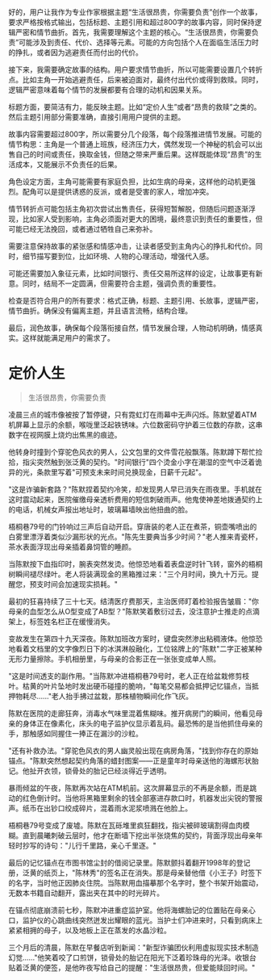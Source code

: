 <ReasoningChainRenderer>
好的，用户让我作为专业作家根据主题“生活很昂贵，你需要负责”创作一个故事，要求严格按格式输出，包括标题、主题引用和超过800字的故事内容，同时保持逻辑严密和情节曲折。首先，我需要理解这个主题的核心。“生活很昂贵，你需要负责”可能涉及到责任、代价、选择等元素。可能的方向包括个人在面临生活压力时的挣扎，或者因为逃避责任而付出的代价。

接下来，我需要确定故事的结构。用户要求情节曲折，所以可能需要设置几个转折点。比如主角一开始逃避责任，后来被迫面对，最终付出代价或得到救赎。同时，逻辑严密意味着每个情节的发展都要有合理的动机和因果关系。

标题方面，要简洁有力，能反映主题。比如“定价人生”或者“昂贵的救赎”之类的。然后主题引用部分需要准确，直接引用用户提供的主题。

故事内容需要超过800字，所以需要分几个段落，每个段落推进情节发展。可能的情节构思：主角是一个普通上班族，经济压力大，偶然发现一个神秘的机会可以出售自己的时间或责任，换取金钱，但随之带来严重后果。这样既能体现“昂贵”的生活成本，又能展示不负责任的后果。

角色设定方面，主角可能需要有家庭负担，比如生病的母亲，这样他的动机更强烈。配角可以是提供诱惑的反派，或者是受害的家人，增加冲突。

情节转折点可能包括主角初次尝试出售责任，获得短暂解脱，但随后问题逐渐浮现，比如家人受到影响，主角必须面对更大的困境，最终意识到责任的重要性，但可能已经无法挽回，或者通过牺牲自己来弥补。

需要注意保持故事的紧张感和情感冲击，让读者感受到主角内心的挣扎和代价。同时，细节描写要到位，比如环境、人物的心理活动，增强代入感。

可能还需要加入象征元素，比如时间银行、责任交易所这样的设定，让故事更有新意。同时，结局不一定圆满，但需要符合主题，强调负责的重要性。

检查是否符合用户的所有要求：格式正确，标题、主题引用、长故事，逻辑严密，情节曲折。确保没有偏离主题，并且语言流畅，结构合理。

最后，润色故事，确保每个段落衔接自然，情节发展合理，人物动机明确，情感真实。这样就能满足用户的需求了。
</ReasoningChainRenderer>

# 定价人生

> 生活很昂贵，你需要负责

凌晨三点的城市像被按了暂停键，只有霓虹灯在雨幕中无声闪烁。陈默望着ATM机屏幕上显示的余额，喉咙里泛起铁锈味。六位数密码守护着三位数的存款，这串数字在视网膜上烧灼出焦黑的痕迹。

他转身时撞到个穿驼色风衣的男人，公文包里的文件雪花般飘落。陈默蹲下帮忙捡拾，指尖突然触到张泛黄的契约。"时间银行"四个烫金小字在潮湿的空气中泛着诡异的光，条款里写着"可预支未来时间兑换现金，日薪千元起"。

"这是诈骗新套路？"陈默捏着契约冷笑，却发现男人早已消失在雨夜里。手机就在这时震动起来，医院催缴母亲透析费用的短信刺破雨声。他鬼使神差地拨通契约上的电话，机械女声报出地址时，玻璃幕墙映出他扭曲的脸。

梧桐巷79号的门铃响过三声后自动开启。穿唐装的老人正在煮茶，铜壶嘴喷出的白雾里漂浮着类似沙漏形状的光点。"陈先生要典当多少时间？"老人推来青瓷杯，茶水表面浮现出母亲插着鼻饲管的睡颜。

当陈默按下血指印时，腕表突然发烫。他惊恐地看着表盘逆时针飞转，窗外的梧桐树瞬间褪尽绿叶。老人将装满现金的黑箱推过来："三个月时间，换九十万元。提醒您，预支时间会加速现实损耗。"

最初的狂喜持续了三十七天。结清医疗费那天，主治医师盯着检验报告皱眉："你母亲的血型怎么从O型变成了AB型？"陈默笑着敷衍过去，没注意护士推走的点滴架上，标签姓名栏正在缓慢消失。

变故发生在第四十九天深夜。陈默加班改方案时，键盘突然渗出粘稠液体。他惊恐地看着文档里的文字像烈日下的冰淇淋般融化，工位铭牌上的"陈默"二字正被某种无形力量擦除。手机相册里，与母亲的合影正在一张张变成单人照。

"这是时间透支的副作用。"当陈默冲进梧桐巷79号时，老人正在给盆栽修剪枝叶。枯黄的叶片坠地时发出硬币碰撞的脆响，"每笔交易都会抵押记忆锚点，当抵押物耗尽……"老人抬手拂过盆栽，那株植物瞬间化作飞灰。

陈默在医院的走廊狂奔，消毒水气味里混着焦糊味。推开病房门的瞬间，他看见母亲的身体正在像素化，床头的电子监护仪显示着乱码。最恐怖的是当他抓住母亲的手，那触感如同握住一捧正在漏沙的沙粒。

"还有补救办法。"穿驼色风衣的男人幽灵般出现在病房角落，"找到你存在的原始锚点。"陈默突然想起契约角落的蜡封图案——正是童年时母亲送他的海螺形状胎记。他扯开衣领，锁骨处的胎记已经淡得近乎透明。

暴雨倾盆的午夜，陈默再次站在ATM机前。这次屏幕显示的不再是余额，而是跳动的红色倒计时。当他将黑箱里剩余的钱全部塞进存款口时，机器发出尖锐的警报声。纸币在出钞口绞成碎片，混着雨水泥浆喷溅在他脸上。

梧桐巷79号变成了废墟。陈默在瓦砾堆里疯狂翻找，指尖被碎玻璃割得血肉模糊。直到晨曦刺破云层时，他才在断墙下挖出半张烧焦的契约，背面浮现出母亲年轻时抄写的诗句："儿行千里路，亲心千里逐。"

最后的记忆锚点在市图书馆尘封的借阅记录里。陈默颤抖着翻开1998年的登记册，泛黄的纸页上，"陈林秀"的签名正在消失。那是母亲替他借《小王子》时签下的名字，当时他正因肺炎住院。当陈默用血描摹那个名字时，整个书架开始震动，无数本书籍自动翻开，露出夹在其中的时光碎片。

在锚点彻底崩溃前七秒，陈默冲进重症监护室。他将海螺胎记的位置贴在母亲心口，监护仪的心跳曲线突然迸发出耀眼的蓝光。当护士们冲进来时，只看到病床上紧紧相拥的母子，以及地板上正在蒸发的水晶沙粒。

三个月后的清晨，陈默在早餐店听到新闻："新型诈骗团伙利用虚拟现实技术制造幻觉……"他笑着咬了口煎饼，锁骨处的胎记在阳光下泛着珍珠母的光泽。收银台贴着泛黄的便签，是他昨夜写给自己的提醒："生活很昂贵，但爱能赎回时间。"